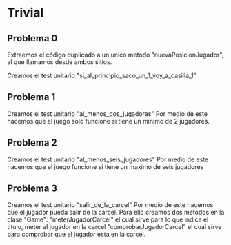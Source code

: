 # Trivial
## Problema 0 
Extraemos el código duplicado a un unico metodo "nuevaPosicionJugador", 
al que llamamos desde ambos sitios.

Creamos el test unitario "si_al_principio_saco_un_1_voy_a_casilla_1"

## Problema 1
Creamos el test unitario "al_menos_dos_jugadores"
Por medio de este hacemos que el juego solo funcione si tiene un minimo de 2 jugadores. 

## Problema 2 
Creamos el test unitario "al_menos_seis_jugadores"
Por medio de este hacemos que el juego funcione si tiene un maximo de seis jugadores 

## Problema 3 

Creamos el test unitario "salir_de_la_carcel"
Por medio de este hacemos que el jugador pueda salir de la carcel. Para ello creamos dos metodos en la clase "Game":
"meterJugadorCarcel" el cual sirve para lo que indica el titulo, meter al jugador en la carcel 
"comprobarJugadorCarcel" el cual sirve para comprobar que el jugador esta en la carcel.  